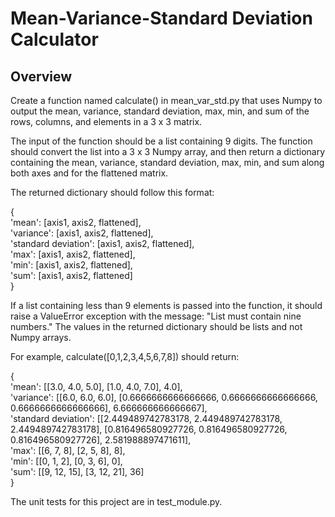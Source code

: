 # Mean-Variance-Standard Deviation Calculator

## Overview

Create a function named calculate() in mean_var_std.py that uses Numpy to output the mean, variance, standard deviation, max, min, and sum of the rows, columns, and elements in a 3 x 3 matrix.

The input of the function should be a list containing 9 digits. The function should convert the list into a 3 x 3 Numpy array, and then return a dictionary containing the mean, variance, standard deviation, max, min, and sum along both axes and for the flattened matrix.

The returned dictionary should follow this format:

{ <br />
  'mean': [axis1, axis2, flattened],<br />
  'variance': [axis1, axis2, flattened],<br />
  'standard deviation': [axis1, axis2, flattened], <br />
  'max': [axis1, axis2, flattened], <br />
  'min': [axis1, axis2, flattened], <br />
  'sum': [axis1, axis2, flattened] <br />
}

If a list containing less than 9 elements is passed into the function, it should raise a ValueError exception with the message: "List must contain nine numbers." The values in the returned dictionary should be lists and not Numpy arrays.

For example, calculate([0,1,2,3,4,5,6,7,8]) should return:

{ <br />
  'mean': [[3.0, 4.0, 5.0], [1.0, 4.0, 7.0], 4.0], <br />
  'variance': [[6.0, 6.0, 6.0], [0.6666666666666666, 0.6666666666666666, 0.6666666666666666], 6.666666666666667], <br />
  'standard deviation': [[2.449489742783178, 2.449489742783178, 2.449489742783178], [0.816496580927726, 0.816496580927726, 0.816496580927726], 2.581988897471611], <br />
  'max': [[6, 7, 8], [2, 5, 8], 8], <br />
  'min': [[0, 1, 2], [0, 3, 6], 0], <br />
  'sum': [[9, 12, 15], [3, 12, 21], 36] <br />
}

The unit tests for this project are in test_module.py.
